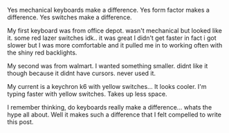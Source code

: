 Yes mechanical keyboards make a difference.
Yes form factor makes a difference.
Yes switches make a difference.

My first keyboard was from office depot.
wasn't mechanical but looked like it. some red lazer switches idk..
it was great I didn't get faster in fact i got slower but I was more comfortable and it pulled me in to working often with the shiny red backlights.

My second was from walmart. I wanted something smaller. didnt like it though because it didnt have cursors. never used it.

My current is a keychron k6 with yellow switches...
It looks cooler.
I'm typing faster with yellow switches.
Takes up less space.

I remember thinking, do keyboards really make a difference... whats the hype all about.
Well it makes such a difference that I felt compelled to write this post.
